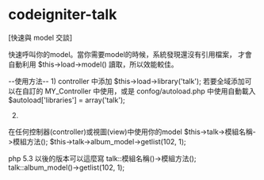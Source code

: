 codeigniter-talk
================

[快速與 model 交談]

快速呼叫你的model。當你需要model的時候，系統發現還沒有引用檔案，
才會自動利用 $this->load->model() 讀取，所以效能較佳。

--使用方法--
1)
controller 中添加
$this->load->library('talk');
若要全域添加可以在自訂的 MY_Controller 中使用，或是 confog/autoload.php 中使用自動載入
$autoload['libraries'] = array('talk');

2)
在任何控制器(controller)或視圖(view)中使用你的model
$this->talk->模組名稱->模組方法();
$this->talk->album_model->getlist(102, 1);

php 5.3 以後的版本可以這麼寫
talk::模組名稱()->模組方法();
talk::album_model()->getlist(102, 1);
